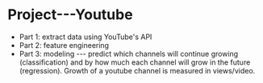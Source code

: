 # Project---Youtube

- Part 1: extract data using YouTube's API
- Part 2: feature engineering
- Part 3: modeling --- predict which channels will continue growing (classification) and by how much each channel will grow in the future (regression). Growth of a youtube channel is measured in views/video.


